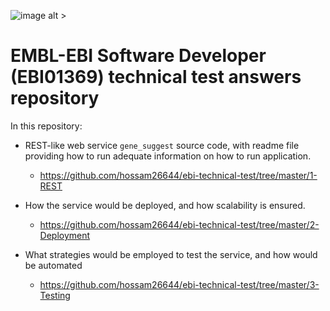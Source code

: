 ![image alt >](https://www.ebi.ac.uk/eccb/2016/wp-content/uploads/2016/03/EMBL-EBI.png)


# EMBL-EBI Software Developer (EBI01369) technical test answers repository

In this repository:
  - REST-like web service  `gene_suggest` source code, with readme file providing how to run  adequate information on how to run application. 
    -  https://github.com/hossam26644/ebi-technical-test/tree/master/1-REST
 
  - How the service would be deployed, and how scalability is ensured.
    - https://github.com/hossam26644/ebi-technical-test/tree/master/2-Deployment
  - What strategies would be employed to test the service, and how would be automated
    - https://github.com/hossam26644/ebi-technical-test/tree/master/3-Testing


  







